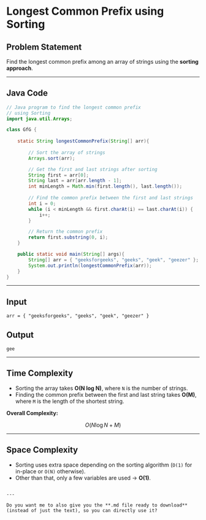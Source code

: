 # Longest Common Prefix using Sorting

## Problem Statement
Find the longest common prefix among an array of strings using the **sorting approach**.

---

## Java Code

```java
// Java program to find the longest common prefix
// using Sorting
import java.util.Arrays;

class GfG {
  
    static String longestCommonPrefix(String[] arr){
      
        // Sort the array of strings
        Arrays.sort(arr);

        // Get the first and last strings after sorting
        String first = arr[0];
        String last = arr[arr.length - 1];
        int minLength = Math.min(first.length(), last.length());
        
        // Find the common prefix between the first and last strings
        int i = 0;
        while (i < minLength && first.charAt(i) == last.charAt(i)) {
            i++;
        }

        // Return the common prefix
        return first.substring(0, i);
    }

    public static void main(String[] args){
        String[] arr = { "geeksforgeeks", "geeks", "geek", "geezer" };
        System.out.println(longestCommonPrefix(arr));
    }
}
````

---

## Input

```
arr = { "geeksforgeeks", "geeks", "geek", "geezer" }
```

## Output

```
gee
```

---

## Time Complexity

* Sorting the array takes **O(N log N)**, where `N` is the number of strings.
* Finding the common prefix between the first and last string takes **O(M)**, where `M` is the length of the shortest string.

**Overall Complexity:**

$$
O(N \log N + M)
$$

---

## Space Complexity

* Sorting uses extra space depending on the sorting algorithm (`O(1)` for in-place or `O(N)` otherwise).
* Other than that, only a few variables are used → **O(1)**.

```

---

Do you want me to also give you the **.md file ready to download** (instead of just the text), so you can directly use it?
```
